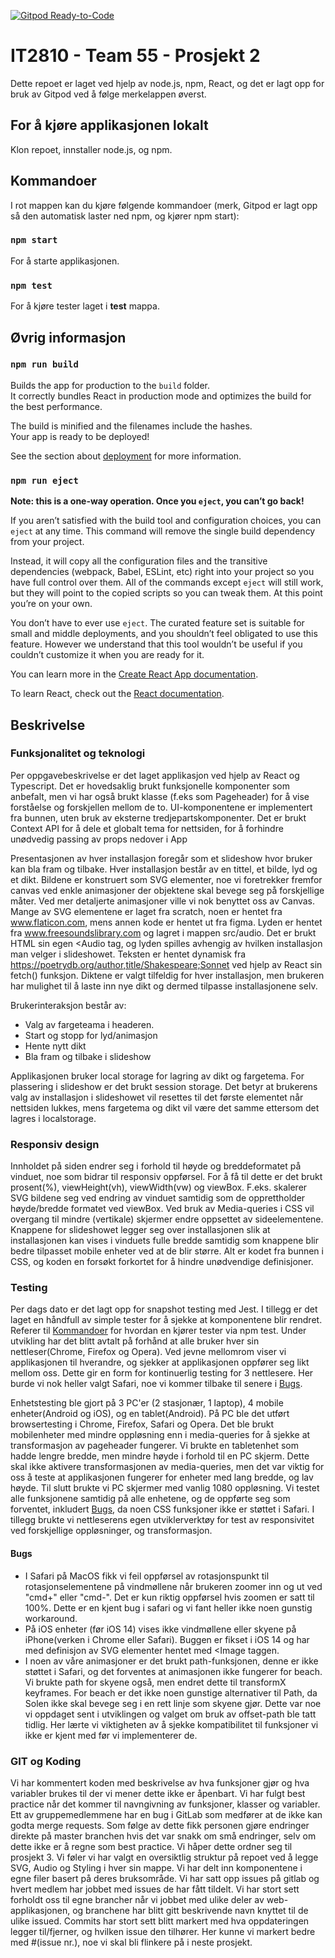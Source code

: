 [![Gitpod Ready-to-Code](https://img.shields.io/badge/Gitpod-Ready--to--Code-blue?logo=gitpod)](https://gitpod.idi.ntnu.no/#https://gitlab.stud.idi.ntnu.no/it2810-h20/team-55/prosjekt-2) 
# IT2810 - Team 55 -  Prosjekt 2
Dette repoet er laget ved hjelp av node.js, npm, React, og det er lagt opp for bruk av Gitpod ved å følge merkelappen øverst. 

## For å kjøre applikasjonen lokalt
Klon repoet, innstaller node.js, og npm.
## Kommandoer
I rot mappen kan du kjøre følgende kommandoer (merk, Gitpod er lagt opp så den automatisk laster ned npm, og kjører npm start):
### `npm start`
For å starte applikasjonen.

### `npm test`
For å kjøre tester laget i __test__ mappa. 

## Øvrig informasjon
### `npm run build`

Builds the app for production to the `build` folder.<br />
It correctly bundles React in production mode and optimizes the build for the best performance.

The build is minified and the filenames include the hashes.<br />
Your app is ready to be deployed!

See the section about [deployment](https://facebook.github.io/create-react-app/docs/deployment) for more information.

### `npm run eject`

**Note: this is a one-way operation. Once you `eject`, you can’t go back!**

If you aren’t satisfied with the build tool and configuration choices, you can `eject` at any time. This command will remove the single build dependency from your project.

Instead, it will copy all the configuration files and the transitive dependencies (webpack, Babel, ESLint, etc) right into your project so you have full control over them. All of the commands except `eject` will still work, but they will point to the copied scripts so you can tweak them. At this point you’re on your own.

You don’t have to ever use `eject`. The curated feature set is suitable for small and middle deployments, and you shouldn’t feel obligated to use this feature. However we understand that this tool wouldn’t be useful if you couldn’t customize it when you are ready for it.


You can learn more in the [Create React App documentation](https://facebook.github.io/create-react-app/docs/getting-started).

To learn React, check out the [React documentation](https://reactjs.org/).


## Beskrivelse

### Funksjonalitet og teknologi
Per oppgavebeskrivelse er det laget applikasjon ved hjelp av React og Typescript. Det er hovedsaklig brukt funksjonelle komponenter som anbefalt, men vi har også brukt klasse (f.eks som Pageheader) for å vise forståelse og forskjellen mellom de to. UI-komponentene er implementert fra bunnen, uten bruk av eksterne tredjepartskomponenter. Det er brukt Context API for å dele et globalt tema for nettsiden, for å forhindre unødvedig passing av props nedover i App

Presentasjonen av hver installasjon foregår som et slideshow hvor bruker kan bla fram og tilbake. Hver installasjon består av en tittel, et bilde, lyd og et dikt. Bildene er konstruert som SVG elementer, noe vi foretrekker fremfor canvas ved enkle animasjoner der objektene skal bevege seg på forskjellige måter. Ved mer detaljerte animasjoner ville vi nok benyttet oss av Canvas. Mange av SVG elementene er laget fra scratch, noen er hentet fra www.flaticon.com, mens annen kode er hentet ut fra figma. Lyden er hentet fra www.freesoundslibrary.com og lagret i mappen src/audio. Det er brukt HTML sin egen <Audio tag, og lyden spilles avhengig av hvilken installasjon man velger i slideshowet. Teksten er hentet dynamisk fra https://poetrydb.org/author,title/Shakespeare;Sonnet ved hjelp av React sin fetch() funksjon. Diktene er valgt tilfeldig for hver installasjon, men brukeren har mulighet til å laste inn nye dikt og dermed tilpasse installasjonene selv.

Brukerinteraksjon består av: 
- Valg av fargeteama i headeren.
- Start og stopp for lyd/animasjon
- Hente nytt dikt
- Bla fram og tilbake i slideshow

Applikasjonen bruker local storage for lagring av dikt og fargetema. For plassering i slideshow er det brukt session storage. Det betyr at brukerens valg av installasjon i slideshowet vil resettes til det første elementet når nettsiden lukkes, mens fargetema og dikt vil være det samme ettersom det lagres i localstorage. 

### Responsiv design
Innholdet på siden endrer seg i forhold til høyde og breddeformatet på vinduet, noe som bidrar til responsiv oppførsel. For å få til dette er det brukt prosent(%), viewHeight(vh), viewWidth(vw) og viewBox. F.eks. skalerer SVG bildene seg ved endring av vinduet samtidig som de opprettholder høyde/bredde formatet ved viewBox. Ved bruk av Media-queries i CSS vil overgang til mindre (vertikale) skjermer endre oppsettet av sideelementene. Knappene for slideshowet legger seg over installasjonen slik at installasjonen kan vises i vinduets fulle bredde samtidig som knappene blir bedre tilpasset mobile enheter ved at de blir større. Alt er kodet fra bunnen i CSS, og koden en forsøkt forkortet for å hindre unødvendige definisjoner. 


### Testing
Per dags dato er det lagt opp for snapshot testing med Jest. I tillegg er det laget en håndfull av simple tester for å sjekke at komponentene blir rendret. Referer til [Kommandoer](#Kommandoer) for hvordan en kjører tester via npm test. 
Under utvikling har det blitt avtalt på forhånd at alle bruker hver sin nettleser(Chrome, Firefox og Opera). Ved jevne mellomrom viser vi applikasjonen til hverandre, og sjekker at applikasjonen oppfører seg likt mellom oss. Dette gir en form for kontinuerlig testing for 3 nettlesere. Her burde vi nok heller valgt Safari, noe vi kommer tilbake til senere i [Bugs](#Bugs).

Enhetstesting ble gjort på 3 PC'er (2 stasjonær, 1 laptop), 4 mobile enheter(Android og iOS), og en tablet(Android). På PC ble det utført browsertesting i Chrome, Firefox, Safari og Opera. Det ble brukt mobilenheter med mindre oppløsning enn i media-queries for å sjekke at transformasjon av pageheader fungerer. Vi brukte en tabletenhet som hadde lengre bredde, men mindre høyde i forhold til en PC skjerm. Dette skal ikke aktivere transformasjonen av media-queries, men det var viktig for oss å teste at applikasjonen fungerer for enheter med lang bredde, og lav høyde. Til slutt brukte vi PC skjermer med vanlig 1080 oppløsning. Vi testet alle funksjonene samtidig på alle enhetene, og de oppførte seg som forventet, inkludert [Bugs](#Bugs), da noen CSS funksjoner ikke er støttet i Safari. I tillegg brukte vi nettleserens egen utviklerverktøy for test av responsivitet ved forskjellige oppløsninger, og transformasjon.

#### Bugs
- I Safari på MacOS fikk vi feil oppførsel av rotasjonspunkt til rotasjonselementene på vindmøllene når brukeren zoomer inn og ut ved "cmd+" eller "cmd-". Det er kun riktig oppførsel hvis zoomen er satt til 100%. Dette er en kjent bug i safari og vi fant heller ikke noen gunstig workaround. 
- På iOS enheter (før iOS 14) vises ikke vindmøllene eller skyene på iPhone(verken i Chrome eller Safari). Buggen er fikset i iOS 14 og har med definisjon av SVG elementer hentet med <Image taggen. 
- I noen av våre animasjoner er det brukt path-funksjonen, denne er ikke støttet i Safari, og det forventes at animasjonen ikke fungerer for beach. Vi brukte path for skyene også, men endret dette til transformX keyframes. For beach er det ikke noen gunstige alternativer til Path, da Solen ikke skal bevege seg i en rett linje som skyene gjør. Dette var noe vi oppdaget sent i utviklingen og valget om bruk av offset-path ble tatt tidlig. Her lærte vi viktigheten av å sjekke kompatibilitet til funksjoner vi ikke er kjent med før vi implementerer de. 

### GIT og Koding
Vi har kommentert koden med beskrivelse av hva funksjoner gjør og hva variabler brukes til der vi mener dette ikke er åpenbart. Vi har fulgt best practice når det kommer til navngivning av funksjoner, klasser og variabler. Ett av gruppemedlemmene har en bug i GitLab som medfører at de ikke kan godta merge requests. Som følge av dette fikk personen gjøre endringer direkte på master branchen hvis det var snakk om små endringer, selv om dette ikke er å regne som best practice. Vi håper dette ordner seg til prosjekt 3. Vi føler vi har valgt en oversiktlig struktur på repoet ved å legge SVG, Audio og Styling i hver sin mappe. Vi har delt inn komponentene i egne filer basert på deres bruksområde. Vi har satt opp issues på gitlab og hvert medlem har jobbet med issues de har fått tildelt. Vi har stort sett forholdt oss til egne brancher når vi jobbet med ulike deler av web-applikasjonen, og branchene har blitt gitt beskrivende navn knyttet til de ulike issued. Commits har stort sett blitt markert med hva oppdateringen legger til/fjerner, og hvilken issue den tilhører. Her kunne vi markert bedre med #(issue nr.), noe vi skal bli flinkere på i neste prosjekt.


